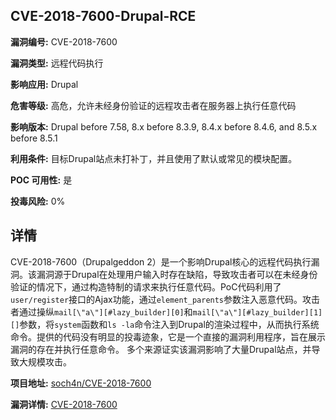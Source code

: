 ## CVE-2018-7600-Drupal-RCE

**漏洞编号:** CVE-2018-7600

**漏洞类型:** 远程代码执行

**影响应用:** Drupal

**危害等级:** 高危，允许未经身份验证的远程攻击者在服务器上执行任意代码

**影响版本:** Drupal before 7.58, 8.x before 8.3.9, 8.4.x before 8.4.6, and 8.5.x before 8.5.1

**利用条件:** 目标Drupal站点未打补丁，并且使用了默认或常见的模块配置。

**POC 可用性:** 是

**投毒风险:** 0%

## 详情

CVE-2018-7600（Drupalgeddon 2）是一个影响Drupal核心的远程代码执行漏洞。该漏洞源于Drupal在处理用户输入时存在缺陷，导致攻击者可以在未经身份验证的情况下，通过构造特制的请求来执行任意代码。PoC代码利用了`user/register`接口的Ajax功能，通过`element_parents`参数注入恶意代码。攻击者通过操纵`mail[\"a\"][#lazy_builder][0]`和`mail[\"a\"][#lazy_builder][1][]`参数，将`system`函数和`ls -la`命令注入到Drupal的渲染过程中，从而执行系统命令。提供的代码没有明显的投毒迹象，它是一个直接的漏洞利用程序，旨在展示漏洞的存在并执行任意命令。 多个来源证实该漏洞影响了大量Drupal站点，并导致大规模攻击。

**项目地址:** [soch4n/CVE-2018-7600](https://github.com/soch4n/CVE-2018-7600)

**漏洞详情:** [CVE-2018-7600](https://nvd.nist.gov/vuln/detail/CVE-2018-7600)